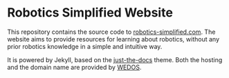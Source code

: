 # Robotics Simplified Website
This repository contains the source code to [robotics-simplified.com](http://robotics-simplified.com/). The website aims to provide resources for learning about robotics, without any prior robotics knowledge in a simple and intuitive way.

It is powered by Jekyll, based on the [just-the-docs](https://github.com/pmarsceill/just-the-docs) theme. Both the hosting and the domain name are provided by [WEDOS](https://hosting.wedos.com/).